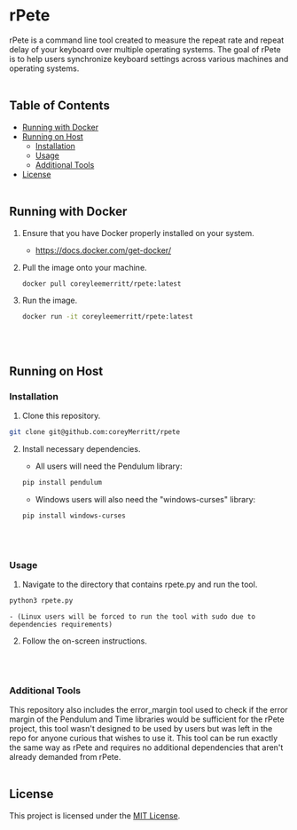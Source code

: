 # rPete

rPete is a command line tool created to measure the repeat rate and repeat delay of your keyboard over multiple operating systems. The goal of rPete is to help users synchronize keyboard settings across various machines and operating systems.
<br></br>
## Table of Contents

- [Running with Docker](#running-with-docker)
- [Running on Host](#running-on-host)
	- [Installation](#installation)
	- [Usage](#usage)
	- [Additional Tools](#additional-tools)
- [License](#license)
<br></br>
## Running with Docker

1. Ensure that you have Docker properly installed on your system.
	- https://docs.docker.com/get-docker/

2. Pull the image onto your machine.
	```bash
	docker pull coreyleemerritt/rpete:latest
	```

3. Run the image.
	```bash
	docker run -it coreyleemerritt/rpete:latest
	```
<br></br>
## Running on Host

### Installation

1. Clone this repository.
```bash
git clone git@github.com:coreyMerritt/rpete
```

2. Install necessary dependencies.

	- All users will need the Pendulum library:
  	
	```bash
  	pip install pendulum
  	```


	- Windows users will also need the "windows-curses" library:
  
 	```powershell  
  	pip install windows-curses
  	```
<br></br>
### Usage

1. Navigate to the directory that contains rpete.py and run the tool.

```bash
python3 rpete.py
```

	- (Linux users will be forced to run the tool with sudo due to dependencies requirements)

2. Follow the on-screen instructions.

<br></br>
### Additional Tools

This repository also includes the error_margin tool used to check if the error margin of the Pendulum and Time libraries would be sufficient for the rPete project, this tool wasn't designed to be used by users but was left in the repo for anyone curious that wishes to use it. This tool can be run exactly the same way as rPete and requires no additional dependencies that aren't already demanded from rPete.
<br></br>
## License

This project is licensed under the [MIT License](LICENSE).
